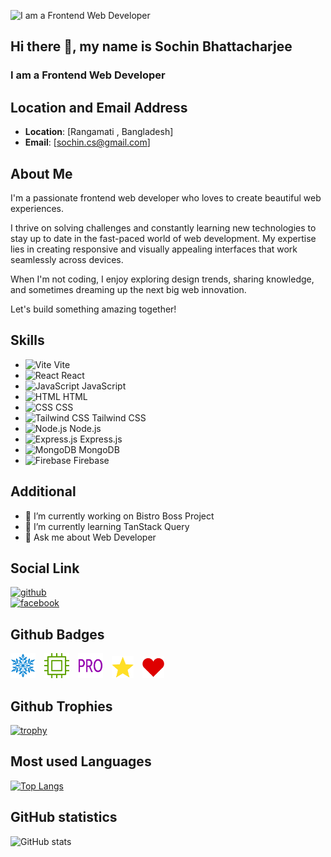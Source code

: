 ![I am a Frontend Web Developer](https://i.ibb.co.com/jG4jkpg/2109958.jpg)
## Hi there 👋, my name is Sochin Bhattacharjee
### I am a Frontend Web Developer
## Location and Email Address

- **Location**: [Rangamati , Bangladesh]
- **Email**: [sochin.cs@gmail.com]
  
## About Me
I'm a passionate frontend web developer who loves to create beautiful web experiences.

I thrive on solving challenges and constantly learning new technologies to stay up to date in the fast-paced world of web development. My expertise lies in creating responsive and visually appealing interfaces that work seamlessly across devices.

When I'm not coding, I enjoy exploring design trends, sharing knowledge, and sometimes dreaming up the next big web innovation.

Let's build something amazing together!

## Skills

- <img src="https://vitejs.dev/logo.svg" alt="Vite" width="30" /> Vite  
- <img src="https://reactjs.org/logo-og.png" alt="React" width="30" /> React  
- <img src="https://upload.wikimedia.org/wikipedia/commons/6/6a/JavaScript-logo.png" alt="JavaScript" width="30" /> JavaScript  
- <img src="https://upload.wikimedia.org/wikipedia/commons/6/61/HTML5_logo_and_wordmark.svg" alt="HTML" width="30" /> HTML  
- <img src="https://upload.wikimedia.org/wikipedia/commons/d/d5/CSS3_logo_and_wordmark.svg" alt="CSS" width="30" /> CSS  
- <img src="https://upload.wikimedia.org/wikipedia/commons/d/d5/Tailwind_CSS_Logo.svg" alt="Tailwind CSS" width="30" /> Tailwind CSS  
- <img src="https://upload.wikimedia.org/wikipedia/commons/d/d9/Node.js_logo.svg" alt="Node.js" width="30" /> Node.js  
- <img src="https://upload.wikimedia.org/wikipedia/commons/6/64/Expressjs.png" alt="Express.js" width="30" /> Express.js  
- <img src="https://miro.medium.com/v2/resize:fit:512/1*doAg1_fMQKWFoub-6gwUiQ.png" alt="MongoDB" width="30" /> MongoDB  
- <img src="https://www.gstatic.com/mobilesdk/160503_mobilesdk/logo/2x/firebase_28dp.png" alt="Firebase" width="30" /> Firebase



## Additional
- 🔭 I’m currently working on Bistro Boss Project 
- 🌱 I’m currently learning TanStack Query 
- 💬 Ask me about Web Developer 

## Social Link

[<img src='https://github.githubassets.com/assets/GitHub-Mark-ea2971cee799.png' alt='github' height='40'>](https://github.com/sochin-bhattacharjee)  
[<img src='https://encrypted-tbn0.gstatic.com/images?q=tbn:ANd9GcQiXN9xSEe8unzPBEQOeAKXd9Q55efGHGB9BA&s' alt='facebook' height='40'>](https://www.facebook.com/sochin.bhattacharjee.2024) 

## Github Badges
<a href='https://archiveprogram.github.com/'><img src='https://raw.githubusercontent.com/acervenky/animated-github-badges/master/assets/acbadge.gif' width='40' height='40'></a> <a href='https://docs.github.com/en/developers'><img src='https://raw.githubusercontent.com/acervenky/animated-github-badges/master/assets/devbadge.gif' width='40' height='40'></a> <a href='https://github.com/pricing'><img src='https://raw.githubusercontent.com/acervenky/animated-github-badges/master/assets/pro.gif' width='40' height='40'></a> <a href='https://stars.github.com/'><img src='https://raw.githubusercontent.com/acervenky/animated-github-badges/master/assets/starbadge.gif' width='35' height='35'></a> <a href='https://docs.github.com/en/github/supporting-the-open-source-community-with-github-sponsors'><img src='https://raw.githubusercontent.com/acervenky/animated-github-badges/master/assets/sponsorbadge.gif' width='35' height='35'></a> 

## Github Trophies
[![trophy](https://github-profile-trophy.vercel.app/?username=sochin-bhattacharjee)](https://github.com/ryo-ma/github-profile-trophy)

## Most used Languages
[![Top Langs](https://github-readme-stats.vercel.app/api/top-langs/?username=sochin-bhattacharjee)](https://github.com/anuraghazra/github-readme-stats)

## GitHub statistics
![GitHub stats](https://github-readme-stats.vercel.app/api?username=sochin-bhattacharjee&show_icons=true&count_private=true)  

